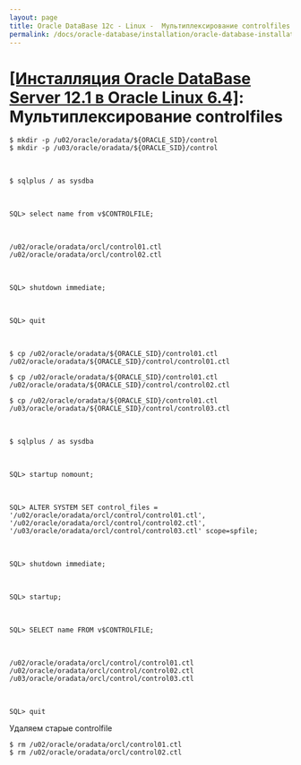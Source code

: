 ```yaml
---
layout: page
title: Oracle DataBase 12c - Linux -  Мультиплексирование controlfiles
permalink: /docs/oracle-database/installation/oracle-database-installation/single-instance/simple/linux/6.4/oracle/12.1/oracle-multiplex-controlfiles/
---
```


# <a href="/docs/oracle-database/installation/oracle-database-installation/single-instance/simple/linux/6.4/oracle/12.1/">[Инсталляция Oracle DataBase Server 12.1 в Oracle Linux 6.4]</a>: Мультиплексирование controlfiles



	$ mkdir -p /u02/oracle/oradata/${ORACLE_SID}/control
	$ mkdir -p /u03/oracle/oradata/${ORACLE_SID}/control



<br/>

	$ sqlplus / as sysdba



<br/>

	SQL> select name from v$CONTROLFILE;

<br/>

	/u02/oracle/oradata/orcl/control01.ctl
	/u02/oracle/oradata/orcl/control02.ctl

<br/>


	SQL> shutdown immediate;



<br/>

	SQL> quit

<br/>


	$ cp /u02/oracle/oradata/${ORACLE_SID}/control01.ctl /u02/oracle/oradata/${ORACLE_SID}/control/control01.ctl

	$ cp /u02/oracle/oradata/${ORACLE_SID}/control01.ctl /u02/oracle/oradata/${ORACLE_SID}/control/control02.ctl

	$ cp /u02/oracle/oradata/${ORACLE_SID}/control01.ctl /u03/oracle/oradata/${ORACLE_SID}/control/control03.ctl


<br/>

	$ sqlplus / as sysdba

<br/>

	SQL> startup nomount;

<br/>

	SQL> ALTER SYSTEM SET control_files = '/u02/oracle/oradata/orcl/control/control01.ctl', '/u02/oracle/oradata/orcl/control/control02.ctl', '/u03/oracle/oradata/orcl/control/control03.ctl' scope=spfile;


<br/>

	SQL> shutdown immediate;

<br/>

	SQL> startup;

<br/>

	SQL> SELECT name FROM v$CONTROLFILE;

<br/>

	/u02/oracle/oradata/orcl/control/control01.ctl
	/u02/oracle/oradata/orcl/control/control02.ctl
	/u03/oracle/oradata/orcl/control/control03.ctl

<br/>

	SQL> quit


Удаляем старые controlfile

	$ rm /u02/oracle/oradata/orcl/control01.ctl
	$ rm /u02/oracle/oradata/orcl/control02.ctl
